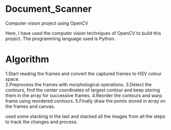 # Document_Scanner
Computer vision project using OpenCV

Here, I have used the computer vision techniques of OpenCV to build this project. The programming language used is Python.

# Algorithm

1.Start reading the frames and convert the captured frames to HSV colour space.  
2.Preprocess the frames with morphological operations.                                                                                                                              3.Detect the contours, find the center coordinates of largest contour and keep storing them in the array for successive frames.                                                      4.Reorder the contours and warp frame using reordered contours.                                                                                                                      5.Finally draw the points stored in array on the frames and canvas.

used some stacking in the last and stacked all the images from all the steps to track the changes and process.
